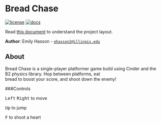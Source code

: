 # Bread Chase

[![license](https://img.shields.io/badge/license-MIT-green)](LICENSE)
[![docs](https://img.shields.io/badge/docs-yes-brightgreen)](docs/README.md)

Read [this document](https://cliutils.gitlab.io/modern-cmake/chapters/basics/structure.html) to understand the project
layout.

**Author**: Emily Hasson - [`ehasson2@illinois.edu`](mailto:example@illinois.edu)
## About
Bread Chase is a single-player platformer game build using Cinder and the B2 physics library. Hop between platforms, eat\
 bread to boost your score, and shoot down the enemy!
 
 ###Controls
 
 <kbd>Left</kbd> <kbd>Right</kbd> to move
 
 <kbd>Up</kbd> to jump
 
 <kbd>F</kbd> to shoot a heart

